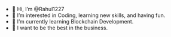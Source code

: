 - 👋 Hi, I’m @Rahul1227
- 👀 I’m interested in Coding, learning new skills, and having fun.
- 🌱 I’m currently learning Blockchain Development.
- 💞️ I want to be the best in the business.

<!---
Rahul1227/Rahul1227 is a ✨ special ✨ repository because its `README.md` (this file) appears on your GitHub profile.
You can click the Preview link to take a look at your changes.
--->
